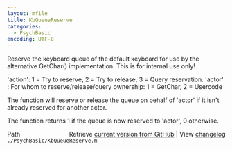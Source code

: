 ```yaml
---
layout: mfile
title: KbQueueReserve
categories:
  - PsychBasic
encoding: UTF-8
---
```


Reserve the keyboard queue of the default keyboard for use by the
alternative GetChar\(\) implementation. This is for internal use only\!

'action': 1 = Try to reserve, 2 = Try to release, 3 = Query reservation.
'actor' : For whom to reserve/release/query ownership: 1 = GetChar, 2 = Usercode

The function will reserve or release the queue on behalf of 'actor' if it
isn't already reserved for another actor.

The function returns 1 if the queue is now reserved to 'actor', 0
otherwise.



<div class="code_header" style="text-align:right;">
  <span style="float:left;">Path&nbsp;&nbsp;</span> <span class="counter">Retrieve <a href=
  "https://raw.github.com/Psychtoolbox-3/Psychtoolbox-3/beta/./PsychBasic/KbQueueReserve.m">current version from GitHub</a> | View <a href=
  "https://github.com/Psychtoolbox-3/Psychtoolbox-3/commits/beta/./PsychBasic/KbQueueReserve.m">changelog</a></span>
</div>
<div class="code">
  <code>./PsychBasic/KbQueueReserve.m</code>
</div>
